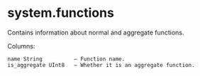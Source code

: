 # system.functions

Contains information about normal and aggregate functions.

Columns:

```text
name String          – Function name.
is_aggregate UInt8   – Whether it is an aggregate function.
```

